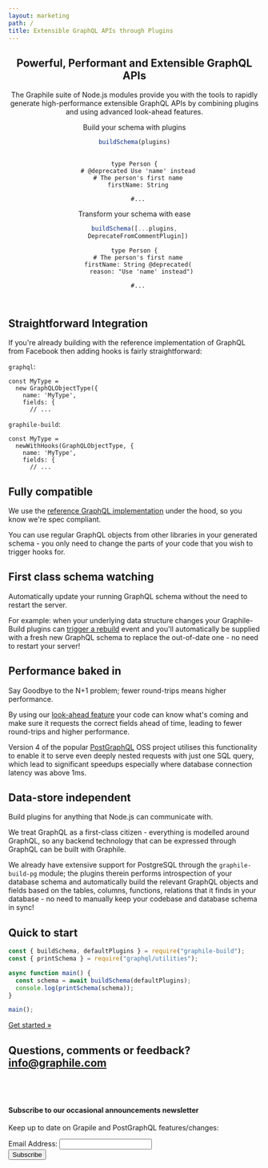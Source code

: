 ```yaml
---
layout: marketing
path: /
title: Extensible GraphQL APIs through Plugins
---
```


<header>
<div class='container'>

## Powerful, Performant and Extensible GraphQL APIs

<p class='lead'>
The Graphile suite of Node.js modules provide you with the tools to rapidly
generate high-performance extensible GraphQL APIs by combining plugins and
using advanced look-ahead features.
</p>

<div class='row'>
<div class='col-lg-6 col-12'>

Build your schema with plugins  
```js
buildSchema(plugins)
 
```

```graphql{2}
type Person {
  # @deprecated Use 'name' instead
  # The person's first name
  firstName: String

  #...
```

</div><!-- /col-6 -->
<div class='col-lg-6 col-12'>

Transform your schema with ease  
```js
buildSchema([...plugins,
  DeprecateFromCommentPlugin])
```

```graphql{3-4}
type Person {
  # The person's first name
  firstName: String @deprecated(
    reason: "Use 'name' instead")

  #...
```

</div><!-- /col-6 -->
</div><!-- /row -->

</div><!-- /container -->
</header>

<!-- **************************************** -->

<section class='odd'>
<div class='container'>
<div class='row'>
<div class='col-12'>

# Straightforward Integration
<p class='lead'>
If you're already building with the reference implementation of GraphQL from
Facebook then adding hooks is fairly straightforward:
</p>

<div class='container'>
<div class='row'>

<div class='col-12 col-lg-6'>

`graphql`:

```js{2}
const MyType =
  new GraphQLObjectType({
    name: 'MyType',
    fields: {
      // ...
```

</div><!-- /col-6 -->
<div class='col-12 col-lg-6'>

`graphile-build`:

```js{2}
const MyType =
  newWithHooks(GraphQLObjectType, {
    name: 'MyType',
    fields: {
      // ...
```

</div><!-- /col-6 -->

</div><!-- /row -->
</div><!-- /container -->
</section><!-- /odd -->

<!-- **************************************** -->

<section class='even'>
<div class='container'>
<div class='row'>
<div class='col-4 col-fa hidden-md-down'><i class='fa fa-handshake-o' aria-hidden="true"></i></div>
<div class='col-12 col-lg-8'>

# Fully compatible

<p class='lead'>
We use the <a href="http://graphql.org/graphql-js/">reference GraphQL implementation</a>
under the hood, so you know we're spec compliant.
</p>

 You can use regular GraphQL objects from other libraries in your generated
 schema - you only need to change the parts of your code that you wish to trigger hooks for.
</div>

</div><!-- /row -->
</div><!-- /container -->
</section><!-- /even -->

<!-- **************************************** -->

<section class='odd'>
<div class='container'>
<div class='row'>
<div class='col-12 col-lg-8'>

# First class schema watching

<p class='lead'>
Automatically update your running GraphQL schema without the need to restart the server.
</p>

For example: when your underlying data structure changes your Graphile-Build
plugins can [trigger a rebuild](/graphile-build/schema-builder/#plugin-methods) event and you'll automatically be supplied with a
fresh new GraphQL schema to replace the out-of-date one - no need to restart
your server!
</div><!-- /col-9 -->
<div class='col-4 col-fa hidden-md-down'><i class='fa fa-refresh' aria-hidden="true"></i></div>

</div><!-- /row -->
</div><!-- /container -->
</section><!-- /odd -->

<!-- **************************************** -->

<section class='even'>
<div class='container'>
<div class='row'>
<div class='col-4 col-fa hidden-md-down'><i class='fa fa-rocket' aria-hidden="true"></i></div>
<div class='col-12 col-lg-8'>

# Performance baked in

<p class='lead'>
Say Goodbye to the N+1 problem; fewer round-trips means higher performance.
</p>

By using our [look-ahead feature](/graphile-build/look-ahead/) your code can
know what's coming and make sure it requests the correct fields ahead of time,
leading to fewer round-trips and higher performance.

Version 4 of the popular
[PostGraphQL](https://github.com/postgraphql/postgraphql) OSS project utilises
this functionality to enable it to serve even deeply nested requests with just
one SQL query, which lead to significant speedups especially where database
connection latency was above 1ms.

</div><!-- /col-12 -->

</div><!-- /row -->
</div><!-- /container -->
</section><!-- /odd -->

<!-- **************************************** -->

<section class='odd'>
<div class='container'>
<div class='row'>
<div class='col-12 col-lg-8'>

# Data-store independent

<p class='lead'>
Build plugins for anything that Node.js can communicate with.
</p>

We treat GraphQL as a first-class citizen - everything is modelled around
GraphQL, so any backend technology that can be expressed through GraphQL can be
built with Graphile.

We already have extensive support for PostgreSQL through the
`graphile-build-pg` module; the plugins therein performs introspection of your
database schema and automatically build the relevant GraphQL objects and fields
based on the tables, columns, functions, relations that it finds in your
database - no need to manually keep your codebase and database schema in sync!
</div>
<div class='col-4 col-fa hidden-md-down'><i class='fa fa-database' aria-hidden="true"></i></div>

</div><!-- /row -->
</div><!-- /container -->
</section><!-- /odd -->

<!-- **************************************** -->

<section class='even'>
<div class='container'>
<div class='row justify-content-center'>
<div class='text-center'>

# Quick to start

```js
const { buildSchema, defaultPlugins } = require("graphile-build");
const { printSchema } = require("graphql/utilities");

async function main() {
  const schema = await buildSchema(defaultPlugins);
  console.log(printSchema(schema));
}

main();
```

<div class='d-flex justify-content-center'>
<a class='btn btn-primary btn-lg' href='/graphile-build/getting-started/'>Get started &raquo;</a>
</div>

</div><!-- /col-12 -->
</div><!-- /container -->
</section><!-- /even -->


<section class='mailinglist'>
<div class='container'>

<div class='row justify-content-center'>
<div>
  <h2>Questions, comments or feedback? <a href='mailto:info@graphile.com?subject=Graphile%20question%2Fcomment%2Ffeedback%3A'>info@graphile.com</a></h2>
</div>
</div>

<div style="height: 36px"></div>

<div class='row justify-content-center'>
<div class='col-12 col-md-8 text-center'>
<!-- Begin MailChimp Signup Form -->
<link href="//cdn-images.mailchimp.com/embedcode/classic-10_7.css" rel="stylesheet" type="text/css">
<style type="text/css">
	#mc_embed_signup{background:#fff; clear:left; font:14px Helvetica,Arial,sans-serif; }
	/* Add your own MailChimp form style overrides in your site stylesheet or in this style block.
	   We recommend moving this block and the preceding CSS link to the HEAD of your HTML file. */
</style>
<div>
<form action="//graphile.us16.list-manage.com/subscribe/post?u=d103f710cf00a9273b55e8e9b&amp;id=c3a9eb5c4e" method="post"
id="mc-embedded-subscribe-form" name="mc-embedded-subscribe-form" class="validate" target="_blank" novalidate>
  <div id="mc_embed_signup_scroll">
    <h4>Subscribe to our occasional announcements newsletter</h4>
    <p class='lead'>Keep up to date on Grapile and PostGraphQL features/changes:</p>
    <div class="mc-field-group form-inline justify-content-center">
      <div class='form-group'>
        <label for="mce-EMAIL">Email Address: </label>
        <input type="email" value="" name="EMAIL" class="required email form-control mx-sm-3" id="mce-EMAIL">
        <div id="mce-responses" class="clear">
          <div class="response" id="mce-error-response" style="display:none"></div>
          <div class="response" id="mce-success-response" style="display:none"></div>
        </div>
        <!-- real people should not fill this in and expect good things - do not remove this or risk form bot signups-->
        <div style="position: absolute; left: -5000px;" aria-hidden="true"><input type="text" name="b_d103f710cf00a9273b55e8e9b_c3a9eb5c4e" tabindex="-1" value=""></div>
        <div class="clear"><input type="submit" value="Subscribe" name="subscribe" id="mc-embedded-subscribe" class="button btn btn-primary"></div>
      </div>
    </div>
  </div>
</form>
</div>
<script type='text/javascript' src='//s3.amazonaws.com/downloads.mailchimp.com/js/mc-validate.js'></script><script type='text/javascript'>(function($) {window.fnames = new Array(); window.ftypes = new Array();fnames[0]='EMAIL';ftypes[0]='email';fnames[1]='FNAME';ftypes[1]='text';fnames[2]='LNAME';ftypes[2]='text';fnames[3]='BIRTHDAY';ftypes[3]='birthday';}(jQuery));var $mcj = jQuery.noConflict(true);</script>
<!--End mc_embed_signup-->
</div>
</div>

</div>
</section>

<!-- **************************************** -->
